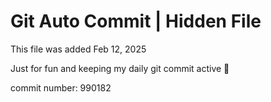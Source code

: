 # Git Auto Commit | Hidden File

This file was added Feb 12, 2025

Just for fun and keeping my daily git commit active 🤪

commit number: 990182
